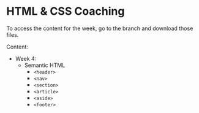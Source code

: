 # HTML & CSS Coaching

To access the content for the week, go to the branch and download those files.

Content:

- Week 4:
  - Semantic HTML
    - `<header>`
    - `<nav>`
    - `<section>`
    - `<article>`
    - `<aside>`
    - `<footer>`
